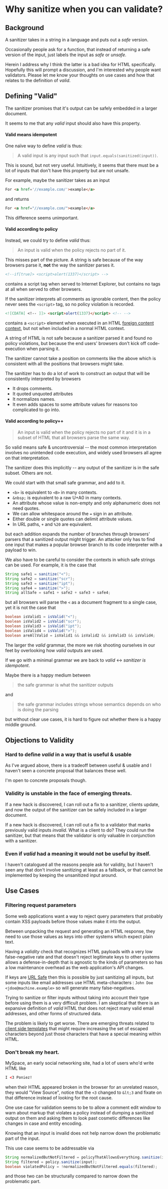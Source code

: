 # Why sanitize when you can validate?

## Background

A sanitizer takes in a string in a language and puts out a *safe*
version.

Occasionally people ask for a function, that instead of returning a
safe version of the input, just labels the input as *safe* or
*unsafe*.

Herein I address why I think the latter is a bad idea for HTML
specifically.  Hopefully this will prompt a discussion, and I'm
interested why people want validators.  Please let me know your
thoughts on use cases and how that relates to the definition of
*valid*.

## Defining "Valid"

The sanitizer promises that it's output can be safely embedded in a
larger document.

It seems to me that any *valid* input should also have this property.

#### Valid means idempotent

One na&iuml;ve way to define *valid* is thus:

> A valid input is any input such that `input.equals(sanitized(input))`.

This is sound, but not very useful.  Intuitively, it seems that there
must be a lot of inputs that don't have this property but are not
unsafe.

For example, maybe the sanitizer takes as an input

```html
For <a href='//example.com/'>example</a>
```

and returns

```html
For <a href="//example.com/">example</a>
```

This difference seems unimportant.

#### Valid according to policy

Instead, we could try to define *valid* thus:

> An input is valid when the policy rejects no part of it.

This misses part of the picture. A string is safe because of the way
browsers parse it, **not** the way the sanitizer parses it.

```html
<!--if[true]> <script>alert(1337)</script> -->
```

contains a script tag when served to Internet Explorer, but contains
no tags at all when served to other browsers.

If the sanitizer interprets all comments as ignorable content, then
the policy never sees the `<script>` tag, so no policy violation is
recorded.

```html
<![CDATA[ <!-- ]]> <script>alert(1337)</script> <!-- -->
```

contains a `<script>` element when executed in an HTML
[foreign content context](http://www.w3.org/TR/html5/syntax.html#cdata-sections),
but not when included in a normal HTML context.

A string of HTML is not safe because a sanitizer parsed it and found
no policy violations, but because the end users' browsers don't kick
off code-execution when parsing it.

The sanitizer cannot take a position on comments like the above which
is consistent with all the positions that browsers might take.

The sanitizer has to do a lot of work to construct an output that will
be consistently interpreted by browsers

* It drops comments.
* It quoted unquoted attributes
* It normalizes names.
* It even adds spaces to some attribute values for reasons too
  complicated to go into.



#### Valid according to policy++

> An input is valid when the policy rejects no part of it and it is in
> a subset of HTML that all browsers parse the same way.

So valid means safe & uncontroversial -- the most common
interpretation involves no unintended code execution, and widely used
browsers all agree on that interpretation.

The sanitizer does this implicitly -- any output of the sanitizer is in
the safe subset.  Others are not.

We could start with that small safe grammar, and add to it.

* `<b>` is equivalent to `<B>` in many contexts.
* `&nbsp;` is equivalent to a raw U+A0 in many contexts.
* An attribute whose value is non-empty and only alphanumeric does not
  need quotes.
* We can allow whitespace around the `=` sign in an attribute.
* Either double or single quotes can delimit attribute values.
* In URL paths, `+` and `%20` are equivalent.

but each addition expands the number of branches through browsers'
parsers that a sanitized output might trigger.  An attacker only
has to find one input that makes a popular browser branch to
its code interpreter with a payload to win.

We also have to be careful to consider the contexts in which safe
strings can be used.  For example, it is the case that

```java
String safe1 = sanitize("<");
String safe2 = sanitize("scr");
String safe3 = sanitize("ipt");
String safe4 = sanitize(">");
String allSafe = safe1 + safe2 + safe3 + safe4;
```

but all browsers will parse the `<` as a document fragment to a single
case, yet it is not the case that

```java
boolean isValid1 = isValid("<");
boolean isValid2 = isValid("scr");
boolean isValid3 = isValid("ipt");
boolean isValid4 = isValid(">");
boolean areAllValid = isValid1 && isValid2 && isValid3 && isValid4;
```

The larger the *valid* grammar, the more we risk shooting ourselves in
our feet by overlooking how *valid* outputs are used.

If we go with a minimal grammar we are back to *valid* &harr;
*sanitizer is idempotent*.

Maybe there is a happy medium between

> the safe grammar is what the sanitizer outputs

and

> the safe grammar includes strings whose semantics
> depends on who is doing the parsing

but without clear use cases, it is hard to figure out whether there
is a happy middle ground.



## Objections to Validity

### Hard to define *valid* in a way that is useful & usable

As I've argued above, there is a tradeoff between useful & usable
and I haven't seen a concrete proposal that balances these well.

I'm open to concrete proposals though.

### Validity is unstable in the face of emerging threats.

If a new hack is discovered, I can roll out a fix to a sanitizer,
clients update, and now the output of the sanitizer can be safely
included in a larger document.

If a new hack is discovered, I can roll out a fix to a validator that
marks previously valid inputs *invalid*.  What is a client to do?
They could run the sanitizer, but that means that the validator is
only valuable in conjunction with a sanitizer.

### Even if *valid* had a meaning it would not be useful by itself.

I haven't catalogued all the reasons people ask for validity, but I
haven't seen any that don't involve sanitizing at least as a fallback,
or that cannot be implemented by keeping the unsanitized input around.


## Use Cases

### Filtering request parameters

Some web applications want a way to reject query parameters that probably
contain XSS payloads before those values make it into the output.

Between unpacking the request and generating an HTML response, they need
to use those values as keys into other systems which expect plain text.

Having a *validity* check that recognizes HTML payloads with a very
low false-negative rate and that doesn't reject legitimate keys to
other systems allows a defense-in-depth that is agnostic to the kinds
of parameters so has a low maintenance overhead as the web
application's API changes.

If keys are
[URL Safe](https://docs.python.org/2/library/base64.html#base64.urlsafe_b64encode)
then this is possible by just sanitizing all inputs, but some inputs
like email addresses use HTML meta-characters :
`John Doe <jdoe@machine.example>` so will generate many false-negatives.

Trying to sanitize or filter inputs without taking into account their
type before using them is a very difficult problem.  I am skeptical that
there is an expansive definition of *valid* HTML that does not reject
many valid email addresses, and other forms of structured data.

The problem is likely to get worse.
There are emerging threats related to
[client side templates](client-side-templates.md) that might require
increasing the set of escaped characters beyond just those characters
that have a special meaning within HTML.


### Don't break my heart.

MySpace, an early social networking site, had a lot of users who'd
write HTML like

```html
I <3 Poniez!
```

when their HTML appeared broken in the browser for an unrelated
reason, they would "View Source", notice that the `<3` changed to
`&lt;3` and fixate on that difference instead of looking for the root
cause.

One use case for validation seems to be to allow a comment edit window
to warn about markup that violates a policy instead of dumping a
sanitized output on them and asking them to look past cosmetic
differences like changes in case and entity encoding.

Knowing that an input is invalid does not help narrow down the
problematic part of the input.

This use case seems to be addressable via

```java
String normalizedButNotFiltered = policyThatAllowsEverything.sanitize(input);
String filtered = policy.sanitize(input);
boolean violatedPolicy = !normalizedButNotFiltered.equals(filtered);
```

and those two can be structurally compared to narrow down the
problematic part.

